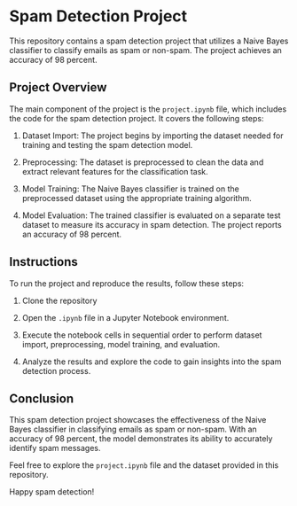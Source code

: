 # Spam Detection Project

This repository contains a spam detection project that utilizes a Naive Bayes classifier to classify emails as spam or non-spam. The project achieves an accuracy of 98 percent.

## Project Overview

The main component of the project is the `project.ipynb` file, which includes the code for the spam detection project. It covers the following steps:

1. Dataset Import: The project begins by importing the dataset needed for training and testing the spam detection model.

2. Preprocessing: The dataset is preprocessed to clean the data and extract relevant features for the classification task.

3. Model Training: The Naive Bayes classifier is trained on the preprocessed dataset using the appropriate training algorithm.

4. Model Evaluation: The trained classifier is evaluated on a separate test dataset to measure its accuracy in spam detection. The project reports an accuracy of 98 percent.

## Instructions

To run the project and reproduce the results, follow these steps:

1. Clone the repository

2. Open the `.ipynb` file in a Jupyter Notebook environment.

3. Execute the notebook cells in sequential order to perform dataset import, preprocessing, model training, and evaluation.

4. Analyze the results and explore the code to gain insights into the spam detection process.

## Conclusion

This spam detection project showcases the effectiveness of the Naive Bayes classifier in classifying emails as spam or non-spam. With an accuracy of 98 percent, the model demonstrates its ability to accurately identify spam messages.

Feel free to explore the `project.ipynb` file and the dataset provided in this repository.

Happy spam detection!
